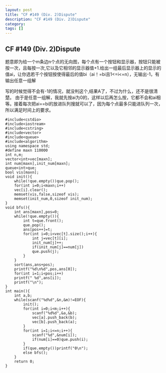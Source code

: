 ```yaml
---
layout: post
title: "CF #149 (Div. 2)Dispute"
description: "CF #149 (Div. 2)Dispute"
category:
tags: []
---
```


## CF #149 (Div. 2)Dispute ##

题意即为给一个m条边n个点的无向图，每个点有一个按钮和显示器，按钮只能被按一次，且每按一次,它以及它相邻的显示器值+1.给出一组最后显示器上的显示的值ai，让你选若干个按钮按使得最后的值bi（ai！=bi且1<=i<=n），无输出-1，有输出任意一组解


写的时候觉得不会有-1的情况，就没判这个,结果A了，不过为什么，还不是很清楚。 由于是任意一组解，我就先按ai为0的，这样以后再怎么按，它都不会和ai相等。接着每次把ai==bi的放进队列搜就可以了，因为每个点最多只能进队列一次，所以满足时间上的要求。  


	#include<cstdio>
	#include<iostream>
	#include<cstring>
	#include<vector>
	#include<queue>
	#include<algorithm>
	using namespace std;
	#define maxn 110000
	int n,m;
	vector<int>vec[maxn];
	int num[maxn],init_num[maxn];
	queue<int>que;
	bool vis[maxn];
	void init(){
		while(!que.empty())que.pop();
		for(int i=0;i<maxn;i++)
		vec[i].clear();
		memset(vis,false,sizeof vis);
		memset(init_num,0,sizeof init_num);
	}
	void bfs(){
		int ans[maxn],pos=0;
		while(!que.empty()){
			int t=que.front();
			que.pop();
			ans[pos++]=t;
			for(int i=0;i<vec[t].size();i++){
				int j=vec[t][i];
				init_num[j]++;
				if(init_num[j]==num[j])
				que.push(j);
			}
		}
		sort(ans,ans+pos);
		printf("%d\n%d",pos,ans[0]);
		for(int i=1;i<pos;i++)
		printf(" %d",ans[i]);
		printf("\n");
	}
	int main(){
		int a,b;
		while(scanf("%d%d",&n,&m)!=EOF){
			init();
			for(int i=0;i<m;i++){
				scanf("%d%d",&a,&b);
				vec[a].push_back(b);
				vec[b].push_back(a);
			}
			for(int i=1;i<=n;i++){
				scanf("%d",&num[i]);
				if(num[i]==0)que.push(i);
			}
			if(que.empty())printf("0\n");
			else bfs();
		}
		return 0;
	}
